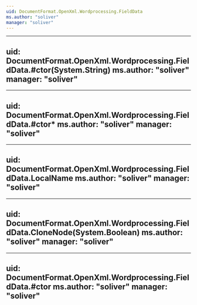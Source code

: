 ```yaml
---
uid: DocumentFormat.OpenXml.Wordprocessing.FieldData
ms.author: "soliver"
manager: "soliver"
---
```


---
uid: DocumentFormat.OpenXml.Wordprocessing.FieldData.#ctor(System.String)
ms.author: "soliver"
manager: "soliver"
---

---
uid: DocumentFormat.OpenXml.Wordprocessing.FieldData.#ctor*
ms.author: "soliver"
manager: "soliver"
---

---
uid: DocumentFormat.OpenXml.Wordprocessing.FieldData.LocalName
ms.author: "soliver"
manager: "soliver"
---

---
uid: DocumentFormat.OpenXml.Wordprocessing.FieldData.CloneNode(System.Boolean)
ms.author: "soliver"
manager: "soliver"
---

---
uid: DocumentFormat.OpenXml.Wordprocessing.FieldData.#ctor
ms.author: "soliver"
manager: "soliver"
---

